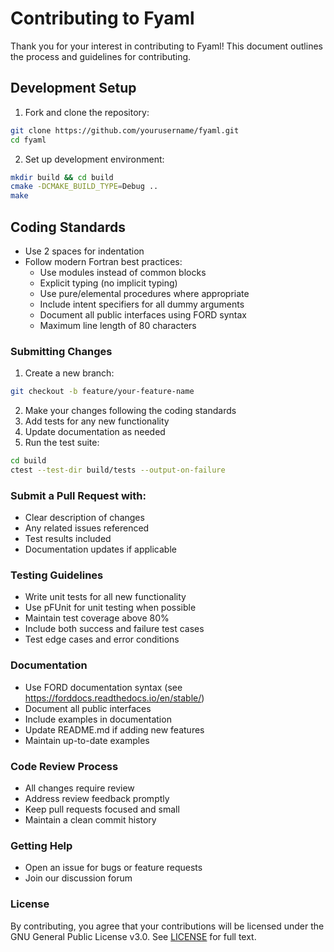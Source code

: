 # Contributing to Fyaml

Thank you for your interest in contributing to Fyaml! This document outlines the process and guidelines for contributing.

## Development Setup

1. Fork and clone the repository:
```bash
git clone https://github.com/yourusername/fyaml.git
cd fyaml
```

2. Set up development environment:
```bash
mkdir build && cd build
cmake -DCMAKE_BUILD_TYPE=Debug ..
make
```

## Coding Standards
- Use 2 spaces for indentation
- Follow modern Fortran best practices:
  * Use modules instead of common blocks
  * Explicit typing (no implicit typing)
  * Use pure/elemental procedures where appropriate
  * Include intent specifiers for all dummy arguments
  * Document all public interfaces using FORD syntax
  * Maximum line length of 80 characters

### Submitting Changes
1. Create a new branch:

```bash
git checkout -b feature/your-feature-name
```

2. Make your changes following the coding standards
3. Add tests for any new functionality
4. Update documentation as needed
5. Run the test suite:
```bash
cd build
ctest --test-dir build/tests --output-on-failure
```

### Submit a Pull Request with:
- Clear description of changes
- Any related issues referenced
- Test results included
- Documentation updates if applicable
### Testing Guidelines
- Write unit tests for all new functionality
- Use pFUnit for unit testing when possible
- Maintain test coverage above 80%
- Include both success and failure test cases
- Test edge cases and error conditions
### Documentation
- Use FORD documentation syntax (see https://forddocs.readthedocs.io/en/stable/)
- Document all public interfaces
- Include examples in documentation
- Update README.md if adding new features
- Maintain up-to-date examples
### Code Review Process
- All changes require review
- Address review feedback promptly
- Keep pull requests focused and small
- Maintain a clean commit history
### Getting Help
- Open an issue for bugs or feature requests
- Join our discussion forum
### License
By contributing, you agree that your contributions will be licensed under the GNU General Public License v3.0. See [LICENSE](LICENSE) for full text.
